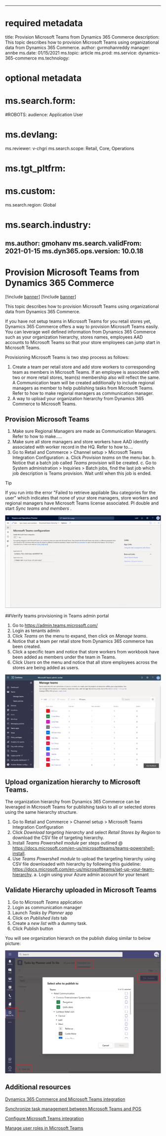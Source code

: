 
---
# required metadata
title: Provision Microsoft Teams from Dynamics 365 Commerce
description: This topic describes how to provision Microsoft Teams using organizational data from Dynamics 365 Commerce.
author: gvrmohanreddy
manager: annbe
ms.date: 01/15/2021
ms.topic: article
ms.prod: 
ms.service: dynamics-365-commerce
ms.technology: 
# optional metadata
# ms.search.form:  
#ROBOTS: 
audience: Application User
# ms.devlang: 
ms.reviewer: v-chgri
ms.search.scope: Retail, Core, Operations
# ms.tgt_pltfrm: 
# ms.custom: 
ms.search.region: Global
# ms.search.industry: 
ms.author: gmohanv
ms.search.validFrom: 2021-01-15
ms.dyn365.ops.version: 10.0.18
---

# Provision Microsoft Teams from Dynamics 365 Commerce

[!include [banner](includes/banner.md)]
[!include [banner](includes/preview-banner.md)]

This topic describes how to provision Microsoft Teams using organizational data from Dynamics 365 Commerce.

If you have not setup teams in Microsoft Teams for you retail stores yet, Dynamics 365 Commerce offers a way to provision Microsoft Teams easily.  You can leverage well defined information from Dynamics 365 Commerce such as your organization hierarchy, stores names, employees AAD accounts to Microsoft Teams so that your store employees can jump start in Microsoft Teams.

Provisioning Microsoft Teams is two step process as follows:

1. Create a team per retail store and add store workers to corresponding team as members in Microsoft Teams.  If an employee is associated with two or more retail stores, team(s) membership also will reflect the same.  A Communication team will be created additionally to include regional managers as member to help publishing tasks from Microsoft Teams.  Refer to how to make regional managers as communication manager. 
2. A way to upload your organization hierarchy from Dynamics 365 Commerce to Microsoft Teams.  

## Provision Microsoft Teams

1. Make sure Regional Managers are made as Communication Managers. Refer to how to make…..
2. Make sure all store managers and store workers have AAD identify associated with worker record in the HQ. Refer to how to….
3. Go to Retail and Commerce > Channel setup > Microsoft Teams Integration Configuration:
	a. Click *Provision teams* on the menu bar.
	b. Notice that a batch job called *Teams provision* will be created. 
	c. Go to System administration > Inquiries > Batch jobs, find the last job which job description is Teams provision. Wait until when this job is ended.

> [!TIP]
> If you run into the error "Failed to retrieve appliable Sku categories for the user" which indicates that none of your store managers, store workers and regional managers have Microsoft Teams license associated.  Pl double and start *Sync teams and members* .  

![Dynamics 365 Commerce - Teams integration configuration](media/D365-Commerce-Microsoft-Teams-Configuration_with_disclaimer.png)

##Verify teams provisioning in Teams admin portal
	
1. Go to https://admin.teams.microsoft.com/
2. Login as tenants admin 
3. Click *Teams* on the menu to expand, then click on *Manage teams*.
4. Notice that a team per retail store from Dynamics 365 commerce has been created. 
5. Click a specific team and notice that store workers from workbook have been added as members under the team in Teams. 
6. Click *Users* on the menu and notice that all store employees across the stores are being added as users.

![Dynamics 365 Commerce - Provisioning teams from Dynamics 365 Commerce](media/Teams-FLW-Admin-Teams.png)

## Upload organization hierarchy to Microsoft Teams. 
	
The organization hierarchy from Dynamics 365 Commerce can be leveraged in Microsoft Teams for publishing tasks to all or selected stores using the same hierarchy structure. 
	
1. Go to Retail and Commerce > Channel setup > Microsoft Teams Integration Configuration
2. Click *Download targeting hierarchy* and select *Retail Stores by Region* to download the CSV file of targeting hierarchy. 
3. Install *Teams Powershell module* per steps outlined @ https://docs.microsoft.com/en-us/microsoftteams/teams-powershell-install.  
4. Use *Teams Powershell module* to upload the targeting hierarchy using CSV file downloaded with hierarchy by following this guideline: https://docs.microsoft.com/en-us/microsoftteams/set-up-your-team-hierarchy. 
		a. Login using your Azure admin account for your tenant 

## Validate Hierarchy uploaded in Microsoft Teams

1. Go to Microsoft *Teams* application 
2. Login as communication manager 
3. Launch *Tasks by Planner* app
4. Click on *Published lists* tab
5. Create a *new list* with a dummy task.
6. Click Publish button 

You will see organization hierarch on the publish dialog similar to below picture: 

![Dynamics 365 Commerce - Provisioning teams from Dynamics 365 Commerce](media/Microsoft-teams-verify-org-hierarchy.png)

## Additional resources

[Dynamics 365 Commerce and Microsoft Teams integration ](commerce-teams-integration.md)

[Synchronize task management between Microsoft Teams and POS](synchronize-tasks-teams-pos.md)

[Configure Microsoft Teams integration](configure-teams-integration.md)

[Manage user roles in Microsoft Teams](manage-user-roles-teams.md)


